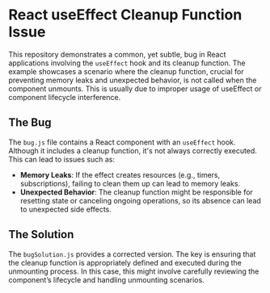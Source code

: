 # React useEffect Cleanup Function Issue

This repository demonstrates a common, yet subtle, bug in React applications involving the `useEffect` hook and its cleanup function.  The example showcases a scenario where the cleanup function, crucial for preventing memory leaks and unexpected behavior, is not called when the component unmounts.  This is usually due to improper usage of useEffect or component lifecycle interference.

## The Bug

The `bug.js` file contains a React component with an `useEffect` hook. Although it includes a cleanup function, it's not always correctly executed.  This can lead to issues such as:

- **Memory Leaks**:  If the effect creates resources (e.g., timers, subscriptions), failing to clean them up can lead to memory leaks.
- **Unexpected Behavior**:  The cleanup function might be responsible for resetting state or canceling ongoing operations, so its absence can lead to unexpected side effects.

## The Solution

The `bugSolution.js` provides a corrected version.  The key is ensuring that the cleanup function is appropriately defined and executed during the unmounting process.  In this case, this might involve carefully reviewing the component’s lifecycle and handling unmounting scenarios.